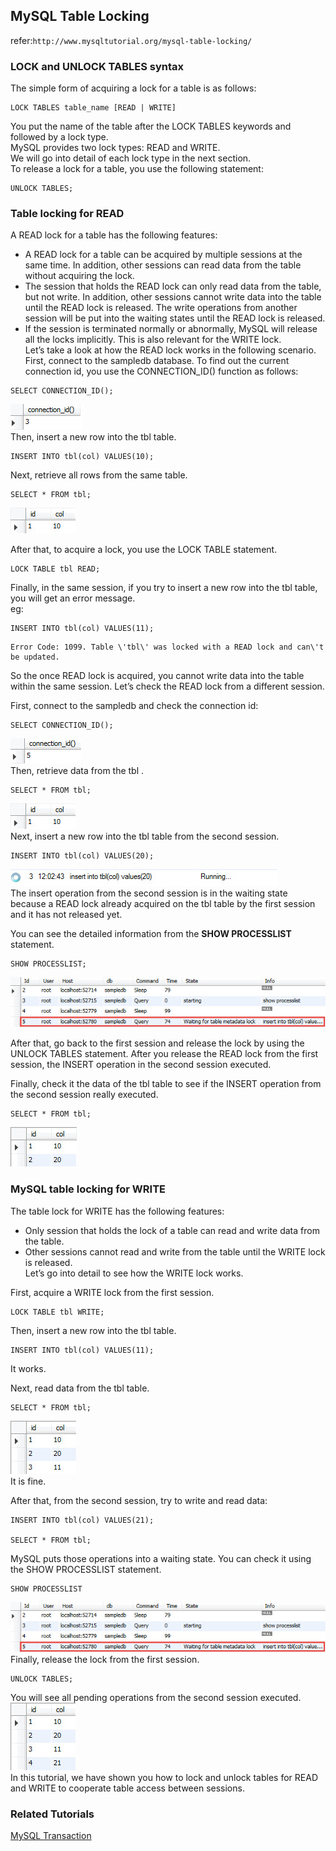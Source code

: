 ## **MySQL Table Locking**  
refer:`http://www.mysqltutorial.org/mysql-table-locking/`  
### LOCK and UNLOCK TABLES syntax  
The simple form of acquiring a lock for a table is as follows:  
```
LOCK TABLES table_name [READ | WRITE]
```
You put the name of the table after the LOCK TABLES keywords and followed by a lock type.   
MySQL provides two lock types: READ and WRITE.  
We will go into detail of each lock type in the next section.  
To release a lock for a table, you use the following statement:  
```
UNLOCK TABLES;
```
### Table locking for READ  
A READ lock for a table has the following features:  
- A READ lock for a table can be acquired by multiple sessions at the same time. In addition, other sessions can read data from the table without acquiring the lock.  
- The session that holds the READ lock can only read data from the table, but not write. In addition, other sessions cannot write data into the table until the READ lock is released. The write operations from another session will be put into the waiting states until the READ lock is released.  
- If the session is terminated normally or abnormally, MySQL will release all the locks implicitly. This is also relevant for the WRITE lock.  
Let’s take a look at how the READ lock works in the following scenario.  
First, connect to the sampledb database. To find out the current connection id, you use the CONNECTION_ID() function as follows:  
```
SELECT CONNECTION_ID();
``` 
![first-session-id](https://github.com/hatcherfang/Database/blob/master/mysql/img/first-session-id.jpg)  
Then, insert a new row into the tbl table.  
```
INSERT INTO tbl(col) VALUES(10);
```
Next, retrieve all rows from the same table.  
```
SELECT * FROM tbl;
```
![tbl-data-first-session](https://github.com/hatcherfang/Database/blob/master/mysql/img/tbl-data-first-session.jpg)  

After that, to acquire a lock, you use the LOCK TABLE statement.  
```
LOCK TABLE tbl READ;
```
Finally, in the same session, if you try to insert a new row into the tbl table, you will get an error message.  
eg:  
```
INSERT INTO tbl(col) VALUES(11);
```
```
Error Code: 1099. Table \'tbl\' was locked with a READ lock and can\'t be updated.  
```
So the once READ lock is acquired, you cannot write data into the table within the same session. Let’s check the READ lock from a different session.  

First, connect to the sampledb and check the connection id:  
```
SELECT CONNECTION_ID();
```
![table-lock-second-session](https://github.com/hatcherfang/Database/blob/master/mysql/img/table-lock-second-session.jpg)  
Then, retrieve data from the tbl .   
```
SELECT * FROM tbl;
```
![tbl-data-first-session](https://github.com/hatcherfang/Database/blob/master/mysql/img/tbl-data-first-session.jpg)  
Next, insert a new row into the tbl table from the second session.  
```
INSERT INTO tbl(col) VALUES(20);
```
![table-lock-waiting-status](https://github.com/hatcherfang/Database/blob/master/mysql/img/table-lock-waiting-status.jpg)  
The insert operation from the second session is in the waiting state because a READ lock already acquired on the tbl table by the first session and it has not released yet.  

You can see the detailed information from the **SHOW PROCESSLIST** statement.  
```
SHOW PROCESSLIST;
```
![show-processlist-table-lock](https://github.com/hatcherfang/Database/blob/master/mysql/img/show-processlist-table-lock.jpg)  

After that, go back to the first session and release the lock by using the UNLOCK TABLES statement. After you release the READ lock from the first session, the INSERT operation in the second session executed.  

Finally, check it the data of the tbl table to see if the INSERT operation from the second session really executed.  
```
SELECT * FROM tbl;
```
![tbl-data-after-releasing-lock](https://github.com/hatcherfang/Database/blob/master/mysql/img/tbl-data-after-releasing-lock.jpg)  
### MySQL table locking for WRITE  
The table lock for WRITE has the following features:  

- Only session that holds the lock of a table can read and write data from the table.  
- Other sessions cannot read and write from the table until the WRITE lock is released.  
Let’s go into detail to see how the WRITE lock works.  

First, acquire a WRITE lock from the first session.  
```
LOCK TABLE tbl WRITE;
```
Then, insert a new row into the tbl table.  
```
INSERT INTO tbl(col) VALUES(11);
```
It works.  

Next, read data from the tbl table.  

```
SELECT * FROM tbl;
```
![table-lock-write](https://github.com/hatcherfang/Database/blob/master/mysql/img/table-lock-write.jpg)  
It is fine.  

After that, from the second session, try to write and read data:  

```
INSERT INTO tbl(col) VALUES(21);

SELECT * FROM tbl;
```

MySQL puts those operations into a waiting state. You can check it using the SHOW PROCESSLIST statement.  

```
SHOW PROCESSLIST
```
![show-processlist-table-lock1](https://github.com/hatcherfang/Database/blob/master/mysql/img/show-processlist-table-lock1.jpg)  
Finally, release the lock from the first session.  

```
UNLOCK TABLES;  
```
You will see all pending operations from the second session executed.  
![table-tbl-data-after-unlock](https://github.com/hatcherfang/Database/blob/master/mysql/img/table-tbl-data-after-unlock.jpg)  
In this tutorial, we have shown you how to lock and unlock tables for READ and WRITE to cooperate table access between sessions.  

### Related Tutorials  

[MySQL Transaction](http://www.mysqltutorial.org/mysql-transaction.aspx)  
